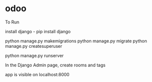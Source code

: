 # odoo

To Run

install django - pip install django

python manage.py makemigrations
python manage.py migrate
python manage.py createsuperuser




python manage.py runserver

In the Django Admin page, create rooms and tags

app is visible on localhost:8000